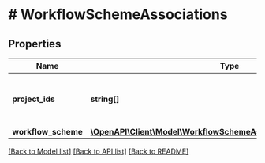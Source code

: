 # # WorkflowSchemeAssociations

## Properties

Name | Type | Description | Notes
------------ | ------------- | ------------- | -------------
**project_ids** | **string[]** | The list of projects that use the workflow scheme. |
**workflow_scheme** | [**\OpenAPI\Client\Model\WorkflowSchemeAssociationsWorkflowScheme**](WorkflowSchemeAssociationsWorkflowScheme.md) |  |

[[Back to Model list]](../../README.md#models) [[Back to API list]](../../README.md#endpoints) [[Back to README]](../../README.md)
